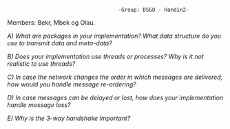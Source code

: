                                         -Group: DSGO - Handin2-

Members: Bekr, Mbek og Olau. 



*A) What are packages in your implementation? What data structure do you use to transmit data and meta-data?*



*B) Does your implementation use threads or processes? Why is it not realistic to use threads?*



*C) In case the network changes the order in which messages are delivered, how would you handle message re-ordering?*



*D) In case messages can be delayed or lost, how does your implementation handle message loss?*



*E) Why is the 3-way handshake important?*